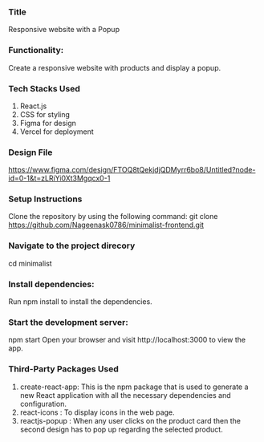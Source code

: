 ### Title
Responsive website with a Popup

### Functionality:
Create a responsive website with products and display a popup.

### Tech Stacks Used
1. React.js
2. CSS for styling
3. Figma for design
4. Vercel for deployment

### Design File
https://www.figma.com/design/FTOQ8tQekjdjQDMyrr6bo8/Untitled?node-id=0-1&t=zLRiYi0Xt3Mgqcx0-1

### Setup Instructions
Clone the repository by using the following command:
git clone https://github.com/Nageenask0786/minimalist-frontend.git
### Navigate to the project direcory
cd minimalist
### Install dependencies: 
Run npm install to install the dependencies.

### Start the development server:
npm start Open your browser and visit http://localhost:3000 to view the app.

### Third-Party Packages Used
1. create-react-app: This is the npm package that is used to generate a new React application with all the necessary dependencies and configuration.
2. react-icons : To display icons in the web page.
3. reactjs-popup :  When any user clicks on the product card then the second design has to pop up regarding the selected product.

